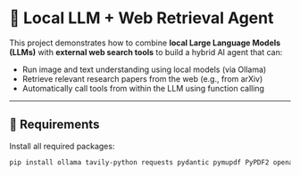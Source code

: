 # 🧠 Local LLM + Web Retrieval Agent

This project demonstrates how to combine **local Large Language Models (LLMs)** with **external web search tools** to build a hybrid AI agent that can:

- Run image and text understanding using local models (via Ollama)
- Retrieve relevant research papers from the web (e.g., from arXiv)
- Automatically call tools from within the LLM using function calling

---

## 🔧 Requirements

Install all required packages:

```bash
pip install ollama tavily-python requests pydantic pymupdf PyPDF2 openai
